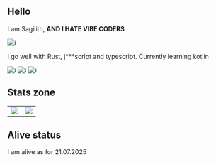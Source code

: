 ## Hello
I am Sagilith, **AND I HATE VIBE CODERS**

![i](https://komarev.com/ghpvc/?username=pulsarf&color=blue&style=for-the-badge)

I go well with Rust, j***script and typescript. Currently learning kotlin

![i](https://shields.io/badge/JavaScript-F7DF1E?logo=JavaScript&logoColor=000&style=flat-square) ![i](https://shields.io/badge/TypeScript-3178C6?logo=TypeScript&logoColor=FFF&style=flat-square) ![i](https://img.shields.io/badge/Rust-000000?style=for-the-badge&logo=rust&logoColor=white)

## Stats zone 
<table>
  <tr>
    <td> <img src="https://github-readme-stats.vercel.app/api?username=sagilith&show_icons=true&theme=tokyonight"> </td>
    <td> <img src="https://github-readme-stats.vercel.app/api/top-langs?username=sagilith&show_icons=true&theme=tokyonight"> </td>
  </tr>
</table>

## Alive status

I am alive as for 21.07.2025
